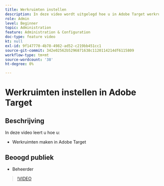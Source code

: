 ```yaml
---
title: Werkruimten instellen
description: In deze video wordt uitgelegd hoe u in Adobe Target werkruimten kunt maken.
role: Admin
level: Beginner
topic: Administration
feature: Administration & Configuration
doc-type: feature video
kt: null
exl-id: 9f147770-4b78-4982-ad52-c219bb451cc1
source-git-commit: 342e02562b5296871638c1120114214df6115809
workflow-type: tm+mt
source-wordcount: '38'
ht-degree: 0%

---
```


# Werkruimten instellen in Adobe Target

## Beschrijving

In deze video leert u hoe u:

* Werkruimten maken in Adobe Target

## Beoogd publiek

* Beheerder

>[!VIDEO](https://video.tv.adobe.com/v/19463/?quality=12)
